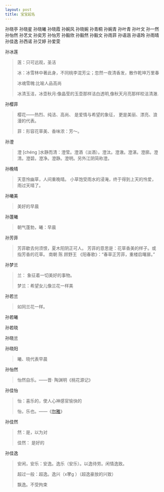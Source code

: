 ```yaml
---
layout: post
title: 宝宝起名
---
```


孙晓亭
孙晓星
孙晓曦
孙晓霞
孙婉风
孙晓婉
孙青桐
孙婉青
孙叶青
孙叶文
孙一然
孙怡然
孙艺文
孙奕芳
孙怡芳
孙毅欣
孙毅然
孙毅文
孙雨菲
孙语涵
孙语玲
孙雨晴
孙佳逸
孙西诺
孙艾婷
孙爱雯

孙冰莲

> 莲：只可远观，圣洁
>
> 冰：冰雪林中著此身，不同桃李混芳尘；忽然一夜清香发，散作乾坤万里春
>
> 冰魂雪魄:比喻人品高尚
>
> 冰清玉洁，冰壶秋月:像晶莹的玉壶那样洁白透明,像秋天月亮那样皎洁清澈.

孙樱菲

> 樱花——热烈、纯洁、高尚、
> 是爱情与希望的象征，
> 更是美丽、漂亮、浪漫的代表。
>
> 菲：形容花草美、香味浓：芳～。

孙澄
> 澄 [chéng ]水静而清：澄莹。澄酒（淡酒）。澄汰。澄澈。澄湛。澄廓。澄清。澄碧。澄净。澄静。澄明。另外江阴简称澄。
>

孙晚晴

> 天意怜幽草，人间重晚晴。
> 小草饱受雨水的浸淹，终于得到上天的怜爱，雨过天晴了。

孙曦美
> 美好的早晨

孙蓬曦
> 朝气蓬勃，曦：早晨

孙芳菲
> 芳菲歇去何须恨，夏木阳阴正可人。
> 芳菲的意思是：花草香美的样子。或指芳香的花草。
> 南朝 陈 顾野王 《阳春歌》：“春草正芳菲，重楼启曙扉。” 

孙梦兰

>兰： 象征着一切美好的事物。
>
>梦兰：希望女儿像兰花一样美

孙若兰

>如同兰花一样。

孙若曦

孙若晓

孙晓兰

孙晓阳

> 曦、晓代表早晨

孙怡然

> 怡然自乐。——晋· 陶渊明《桃花源记》

孙佳怡 

> 怡：喜乐的，使人心神感官愉快的
>
> 怡，乐也。——《[尔雅](https://baike.baidu.com/item/%E5%B0%94%E9%9B%85)》

孙佳然

> 然：是，以为对
>
> 佳然： 是好的

孙佳逸

> 安闲，安乐：安逸。逸乐（安乐）。以逸待劳。闲情逸致。
>
> 超过一般：超逸。逸兴（x宯g ）（超逸豪放的兴致）
>
> 飘逸。不受拘束











